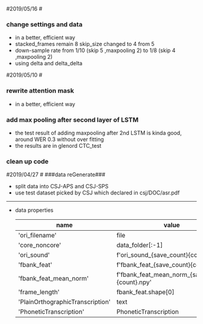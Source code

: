 
#2019/05/16  #
### change settings and data ###
* in a better, efficient way
* stacked_frames remain 8  skip_size changed to 4 from 5
* down-sample rate from 1/10 (skip 5 ,maxpooling 2) to 1/8 (skip 4 ,maxpooling 2)
* using delta and delta_delta


#2019/05/10  #
### rewrite attention mask ###
* in a better, efficient way

### add max pooling after second layer of LSTM ###
* the test result of adding maxpooling after 2nd LSTM is kinda good, around WER 0.3 without over fitting
* the results are in glenord CTC_test

### clean up code ###


#2019/04/27  #
###data reGenerate###
* split data into CSJ-APS and CSJ-SPS
* use test dataset picked by CSJ which declared in csj/DOC/asr.pdf
***
* data properties
    
    | name | value |
    | ---- | ----  |
    |'ori_filename'                  | file                                            | 
    |'core_noncore'                  | data_folder[:-1]                                |
    |'ori_sound'                     |f'ori_sound_{save_count}{count}.npy'             |
    |'fbank_feat'                    |f'fbank_feat_{save_count}{count}.npy'            |
    |'fbank_feat_mean_norm'          |f'fbank_feat_mean_norm_{save_count}{count}.npy'  |
    |'frame_length'                  |fbank_feat.shape[0]                              |
    |'PlainOrthographicTranscription'| text                                            |
    |'PhoneticTranscription'         | PhoneticTranscription                           |